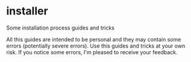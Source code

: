# installer

Some installation process guides and tricks

All this guides are intended to be personal and they may contain some errors (potentially severe errors). Use this guides and tricks at your own risk.
If you notice some errors, I'm pleased to receive your feedback.
